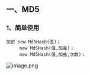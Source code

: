 ## 一、MD5
### 1、简单使用
	加密 new Md5Hash(值)；
         new Md5Hash(值,加盐)；
         new Md5Hash(值,加盐,次数)；
![image.png](https://i.loli.net/2019/11/20/n86GCrNRbYeltFz.png)